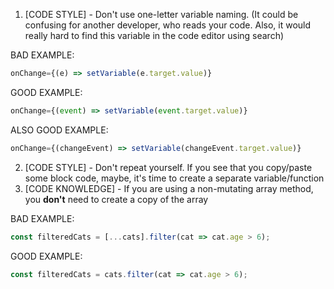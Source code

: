1. [CODE STYLE] - Don't use one-letter variable naming. (It could be confusing for another developer, who reads your code. Also, it would really hard to find this variable in the code editor using search)

BAD EXAMPLE:

```jsx
onChange={(e) => setVariable(e.target.value)}
```

GOOD EXAMPLE:

```jsx
onChange={(event) => setVariable(event.target.value)}
```

ALSO GOOD EXAMPLE:

```jsx
onChange={(changeEvent) => setVariable(changeEvent.target.value)}
```

2. [CODE STYLE] - Don't repeat yourself. If you see that you copy/paste some block code, maybe, it's time to create a separate variable/function
3. [CODE KNOWLEDGE] - If you are using a non-mutating array method, you **don't** need to create a copy of the array

BAD EXAMPLE:

```jsx
const filteredCats = [...cats].filter(cat => cat.age > 6);
```

GOOD EXAMPLE:

```jsx
const filteredCats = cats.filter(cat => cat.age > 6);
```
